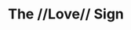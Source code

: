 ---
pid: ch1055
title: The //Love// Sign
location_transcription: Love Park
coordinates: "[-75.165492949296, 39.954058964849]"
zipcode: '19342'
gen_neighborhood: 
neighborhood: 
outside_phl: 'Glen Mills PA '
age: '28'
age_range: 20-29
instagram: 
image_file_name: ch_1055.jpg
proposal_transcription: L O V E
topic: Love
topic_summary: '0'
type: Other No Form
keywords_other: Love
credit: Alisha
image_labels: 
twitter: 
facebook: 
permalink: "/monuments/ch1055/"
layout: item-page
---